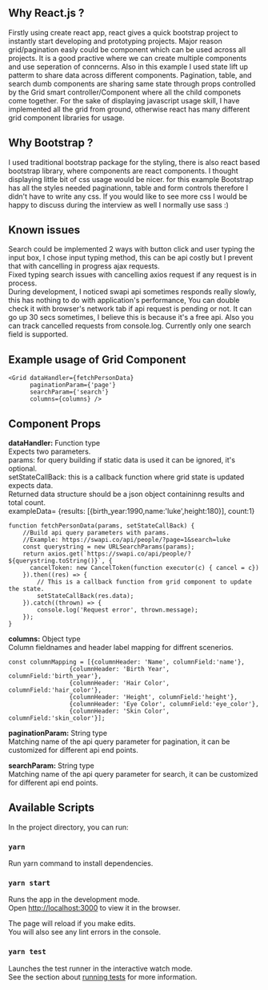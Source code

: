 
## Why React.js ?

Firstly using create react app, react gives a quick bootstrap project to instantly start developing and prototyping projects. Major reason grid/pagination easly could be component which can be used across all projects. It is a good practive where we can create multiple components and use seperation of conncerns. Also in this example I used state lift up patterm to share data across different components.
Pagination, table, and search dumb components are sharing same state through props controlled by the Grid smart controller/Component where all the child componets come together. For the sake of displaying javascript usage skill, I have implemented all the grid from ground, otherwise react has many different grid component libraries for usage. 

## Why Bootstrap ?
I used traditional bootstrap package for the styling, there is also react based bootstrap library, where components are react components. I thought displaying little bit of css usage would be nicer.  for this example Bootstrap has all the styles needed paginationn, table and form controls therefore I didn't have to write any css. If you would like to see more css I would be happy to discuss during the interview as well I normally use sass :)

## Known issues
Search could be implemented 2 ways with button click and user typing the input box, I chose input typing method, this can be api costly but I prevent that with cancelling in progress ajax requests.  
Fixed typing search issues with cancelling axios request if any request is in process.  
During development, I noticed swapi api sometimes responds really slowly, this has nothing to do with application's performance, You can double check it with browser's network tab if api request is pending or not. It can go up 30 secs sometimes, I believe this is because it's a free api. Also you can track cancelled requests from console.log.
Currently only one search field is supported.

## Example usage of Grid Component 

```
<Grid dataHandler={fetchPersonData}
      paginationParam={'page'}
      searchParam={'search'}
      columns={columns} />
```


## Component Props

**dataHandler:** Function type  
Expects two parameters.  
params: for query building if static data is used it can be ignored, it's optional.  
setStateCallBack: this is a callback function where grid state is updated expects data.  
Returned data structure should be a json object containinng results and total count.  
exampleData= {results: [{birth_year:1990,name:'luke',height:180}], count:1}  
```
function fetchPersonData(params, setStateCallBack) {
    //Build api query parameters with params.
    //Example: https://swapi.co/api/people/?page=1&search=luke
    const querystring = new URLSearchParams(params);
    return axios.get(`https://swapi.co/api/people/?${querystring.toString()}`, {
      cancelToken: new CancelToken(function executor(c) { cancel = c})
    }).then((res) => {
        // This is a callback function from grid component to update the state.
        setStateCallBack(res.data);
    }).catch((thrown) => {
        console.log('Request error', thrown.message);
    });
}
```

**columns:** Object type   
Column fieldnames and header label mapping for diffrent scenerios.  

```
const columnMapping = [{columnHeader: 'Name', columnField:'name'}, 
                 {columnHeader: 'Birth Year', columnField:'birth_year'},
                 {columnHeader: 'Hair Color', columnField:'hair_color'},
                 {columnHeader: 'Height', columnField:'height'},
                 {columnHeader: 'Eye Color', columnField:'eye_color'},
                 {columnHeader: 'Skin Color', columnField:'skin_color'}];
```

**paginationParam:** String type    
Matching name of the api query parameter for pagination, it can be customized for different api end points. 
   
**searchParam:** String type    
Matching name of the api query parameter for search, it can be customized for different api end points.  


## Available Scripts

In the project directory, you can run:

### `yarn`

Run yarn command to install dependencies.

### `yarn start`

Runs the app in the development mode.<br />
Open [http://localhost:3000](http://localhost:3000) to view it in the browser.

The page will reload if you make edits.<br />
You will also see any lint errors in the console.

### `yarn test`

Launches the test runner in the interactive watch mode.<br />
See the section about [running tests](https://facebook.github.io/create-react-app/docs/running-tests) for more information.
